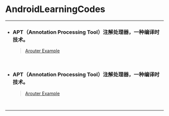 # AndroidLearningCodes

- - - 

- ### APT（Annotation Processing Tool）注解处理器，一种编译时技术。
    > [Arouter Example](https://github.com/tianhe-github/AndroidLearningCodes/tree/master/apt)

<br/>

- ### APT（Annotation Processing Tool）注解处理器，一种编译时技术。
    > [Arouter Example](https://github.com/tianhe-github/AndroidLearningCodes/tree/master/apt)

<br/>


- - - 

